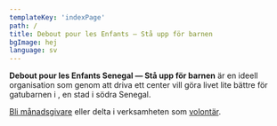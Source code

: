 ```yaml
---
templateKey: 'indexPage'
path: /
title: Debout pour les Enfants — Stå upp för barnen
bgImage: hej
language: sv
---
```

**Debout pour les Enfants Senegal &mdash; Stå upp för barnen** är en ideell organisation som genom att driva ett center vill göra livet lite bättre för gatubarnen i , en stad i södra Senegal.
<div class='call-to-action'><p><a href='sv/bidrag' class='button'>Bli månadsgivare</a> eller delta i verksamheten som <a href='sv/volontar'>volontär</a>.</p></div>